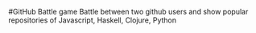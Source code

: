 #GitHub Battle game
Battle between two github users and show popular repositories of Javascript, Haskell, Clojure, Python
